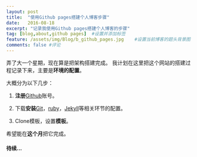 ```yaml
---
layout: post
title:  "使用Github pages搭建个人博客步骤"
date:   2016-08-18
excerpt: "记录我使用Github pages搭建个人博客的步骤"
tag: [blog,about,github pages]	#设置并添加标签
feature: /assets/img/Blog/b_github_pages.jpg    #设置当前博客的题头背景图
comments: false	#评论
---
```


弄了大一个星期，现在算是把架构搭建完成。
我计划在这里把这个网站的搭建过程记录下来，主要是**环境的配置**。

大概分为以下几步：

1. **注册**[Github](http://github.com)账号。 

1. 下载**安装**[Git]()，[ruby]()，[Jekyll]()等相关环节的配置。

1. Clone模板，设置**模板**。

希望能在**这个月**把它完成。

#### 待续...
